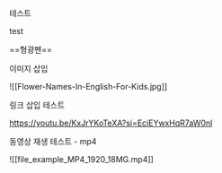 

테스트


test


==형광펜==


이미지 삽입

![[Flower-Names-In-English-For-Kids.jpg]]



링크 삽입 테스트

https://youtu.be/KxJrYKoTeXA?si=EciEYwxHqR7aW0nl




동영상 재생 테스트 - mp4

![[file_example_MP4_1920_18MG.mp4]]